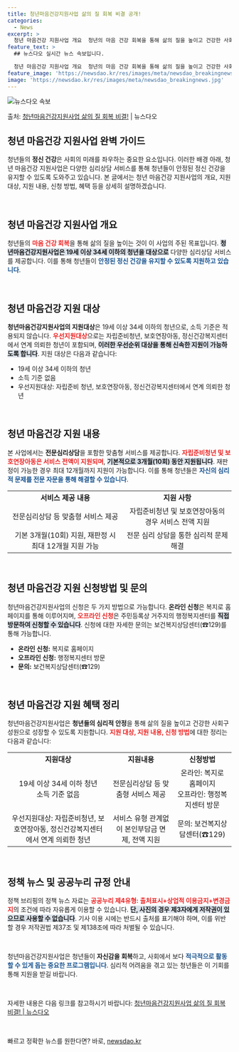 ```yaml
---
title: 청년마음건강지원사업 삶의 질 회복 비결 공개!
categories:
  - News
excerpt: >
  청년 마음건강 지원사업 개요  청년의 마음 건강 회복을 통해 삶의 질을 높이고 건강한 사회구성원의 역할을 촉…
feature_text: >
  ## 뉴스다오 실시간 뉴스 속보입니다.

  청년 마음건강 지원사업 개요  청년의 마음 건강 회복을 통해 삶의 질을 높이고 건강한 사회구성원의 역할을 촉…
feature_image: 'https://newsdao.kr/res/images/meta/newsdao_breakingnews.jpg'
image: 'https://newsdao.kr/res/images/meta/newsdao_breakingnews.jpg'
---
```


![뉴스다오 속보](https://newsdao.kr/res/images/meta/newsdao_breakingnews.jpg)

<p>출처: <a href="https://newsdao.kr/4861" rel="dofollow">청년마음건강지원사업 삶의 질 회복 비결!</a> | 뉴스다오</p>

<h2 data-ke-size="size26">청년 마음건강 지원사업 완벽 가이드</h2>

<p data-ke-size="size16">청년들의 <b>정신 건강</b>은 사회의 미래를 좌우하는 중요한 요소입니다. 이러한 배경 아래, 청년 마음건강 지원사업은 다양한 심리상담 서비스를 통해 청년들이 안정된 정신 건강을 유지할 수 있도록 도와주고 있습니다. 본 글에서는 청년 마음건강 지원사업의 개요, 지원 대상, 지원 내용, 신청 방법, 혜택 등을 상세히 설명하겠습니다.</p>

<p data-ke-size="size16">&nbsp;</p>

<h2 data-ke-size="size26">청년 마음건강 지원사업 개요</h2>

<p data-ke-size="size16">청년들의 <b><span style="color: #ee2323;">마음 건강 회복</span></b>을 통해 삶의 질을 높이는 것이 이 사업의 주된 목표입니다. <b><span style="background-color: #21538527;">청년마음건강지원사업은 19세 이상 34세 이하의 청년을 대상으로</span></b> 다양한 심리상담 서비스를 제공합니다. 이를 통해 청년들이 <b><span style="color: #1a5490;">안정된 정신 건강을 유지할 수 있도록 지원하고 있습니다</span></b>.</p>

<p data-ke-size="size16">&nbsp;</p>

<h2 data-ke-size="size26">청년 마음건강 지원 대상</h2>

<p data-ke-size="size16"><b>청년마음건강지원사업의 지원대상</b>은 19세 이상 34세 이하의 청년으로, 소득 기준은 적용되지 않습니다. <b><span style="color: #ee2323;">우선지원대상</span></b>으로는 자립준비청년, 보호연장아동, 정신건강복지센터에서 연계 의뢰한 청년이 포함되며, <b><span style="background-color: #21538527;">이러한 우선순위 대상을 통해 신속한 지원이 가능하도록 합니다</span></b>. 지원 대상은 다음과 같습니다:</p>

<ul>
<li>19세 이상 34세 이하의 청년</li>
<li>소득 기준 없음</li>
<li>우선지원대상: 자립준비 청년, 보호연장아동, 정신건강복지센터에서 연계 의뢰한 청년</li>
</ul>

<p data-ke-size="size16">&nbsp;</p>

<h2 data-ke-size="size26">청년 마음건강 지원 내용</h2>

<p data-ke-size="size16">본 사업에서는 <b>전문심리상담</b>을 포함한 맞춤형 서비스를 제공합니다. <b><span style="color: #ee2323;">자립준비청년 및 보호연장아동은 서비스 전액이 지원되며</span></b>, <b><span style="background-color: #21538527;">기본적으로 3개월(10회) 동안 지원됩니다</span></b>. 재판정이 가능한 경우 최대 12개월까지 지원이 가능합니다. 이를 통해 청년들은 <b><span style="color: #1a5490;">자신의 심리적 문제를 전문 자문을 통해 해결할 수 있습니다</span></b>.</p>

<table style="width: 100%;">
    <tr>
        <td style="text-align: center; height: 17px;"><b>서비스 제공 내용</b></td>
        <td style="text-align: center; height: 17px;"><b>지원 사항</b></td>
    </tr>
    <tr>
        <td style="text-align: center; height: 17px;">전문심리상담 등 맞춤형 서비스 제공</td>
        <td style="text-align: center; height: 17px;">자립준비청년 및 보호연장아동의 경우 서비스 전액 지원</td>
    </tr>
    <tr>
        <td style="text-align: center; height: 17px;">기본 3개월(10회) 지원, 재판정 시 최대 12개월 지원 가능</td>
        <td style="text-align: center; height: 17px;">전문 심리 상담을 통한 심리적 문제 해결</td>
    </tr>
</table>

<p data-ke-size="size16">&nbsp;</p>

<h2 data-ke-size="size26">청년 마음건강 지원 신청방법 및 문의</h2>

<p data-ke-size="size16">청년마음건강지원사업의 신청은 두 가지 방법으로 가능합니다. <b>온라인 신청</b>은 복지로 홈페이지를 통해 이루어지며, <b><span style="color: #ee2323;">오프라인 신청</span></b>은 주민등록상 거주지의 행정복지센터를 <b><span style="background-color: #21538527;">직접 방문하여 신청할 수 있습니다</span></b>. 신청에 대한 자세한 문의는 보건복지상담센터(☎129)를 통해 가능합니다.</p>

<ul>
    <li><b>온라인 신청:</b> 복지로 홈페이지</li>
    <li><b>오프라인 신청:</b> 행정복지센터 방문</li>
    <li><b>문의:</b> 보건복지상담센터(☎129)</li>
</ul>

<p data-ke-size="size16">&nbsp;</p>

<h2 data-ke-size="size26">청년 마음건강 지원 혜택 정리</h2>

<p data-ke-size="size16">청년마음건강지원사업은 <b>청년들의 심리적 안정</b>을 통해 삶의 질을 높이고 건강한 사회구성원으로 성장할 수 있도록 지원합니다. <b><span style="color: #ee2323;">지원 대상, 지원 내용, 신청 방법</span></b>에 대한 정리는 다음과 같습니다:</p>

<table style="width: 100%;">
    <tr>
        <td style="text-align: center; height: 17px;"><b>지원대상</b></td>
        <td style="text-align: center; height: 17px;"><b>지원내용</b></td>
        <td style="text-align: center; height: 17px;"><b>신청방법</b></td>
    </tr>
    <tr>
        <td style="text-align: center; height: 17px;">19세 이상 34세 이하 청년<br> 소득 기준 없음</td>
        <td style="text-align: center; height: 17px;">전문심리상담 등 맞춤형 서비스 제공</td>
        <td style="text-align: center; height: 17px;">온라인: 복지로 홈페이지<br>오프라인: 행정복지센터 방문</td>
    </tr>
    <tr>
        <td style="text-align: center; height: 17px;">우선지원대상: 자립준비청년, 보호연장아동, 정신건강복지센터에서 연계 의뢰한 청년</td>
        <td style="text-align: center; height: 17px;">서비스 유형 관계없이 본인부담금 면제, 전액 지원</td>
        <td style="text-align: center; height: 17px;">문의: 보건복지상담센터(☎129)</td>
    </tr>
</table>

<p data-ke-size="size16">&nbsp;</p>

<h2 data-ke-size="size26">정책 뉴스 및 공공누리 규정 안내</h2>

<p data-ke-size="size16">정책 브리핑의 정책 뉴스 자료는 <b><span style="color: #ee2323;">공공누리 제4유형: 출처표시+상업적 이용금지+변경금지</span></b>의 조건에 따라 자유롭게 이용할 수 있습니다. <b><span style="background-color: #21538527;">단, 사진의 경우 제3자에게 저작권이 있으므로 사용할 수 없습니다</span></b>. 기사 이용 시에는 반드시 출처를 표기해야 하며, 이를 위반할 경우 저작권법 제37조 및 제138조에 따라 처벌될 수 있습니다.</p>

<p data-ke-size="size16">&nbsp;</p>

<p data-ke-size="size16">청년마음건강지원사업은 청년들이 <b>자신감을 회복</b>하고, 사회에서 보다 <b><span style="color: #1a5490;">적극적으로 활동할 수 있게 돕는 중요한 프로그램입니다</span></b>. 심리적 어려움을 겪고 있는 청년들은 이 기회를 통해 지원을 받길 바랍니다.</p>

<p data-ke-size="size16">&nbsp;</p>

<p data-ke-size="size16">자세한 내용은 다음 링크를 참고하시기 바랍니다: <a href="https://newsdao.kr/4861">청년마음건강지원사업 삶의 질 회복 비결! | 뉴스다오</a></p>

<p data-ke-size="size16">&nbsp;</p> 

빠르고 정확한 뉴스를 원한다면? 바로, <a href="https://newsdao.kr" rel="dofollow">newsdao.kr</a>


